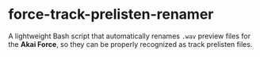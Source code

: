 # force-track-prelisten-renamer
A lightweight Bash script that automatically renames `.wav` preview files for the **Akai Force**, so they can be properly recognized as track prelisten files.
